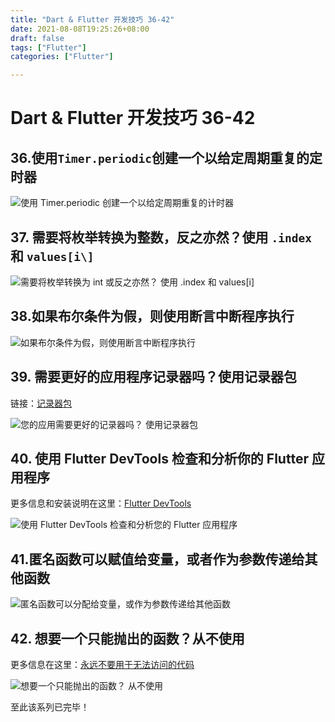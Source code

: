 ```yaml
---
title: "Dart & Flutter 开发技巧 36-42"
date: 2021-08-08T19:25:26+08:00
draft: false
tags: ["Flutter"]
categories: ["Flutter"]

---
```


# Dart & Flutter 开发技巧 36-42

## 36.使用`Timer.periodic`创建一个以给定周期重复的定时器

![使用 Timer.periodic 创建一个以给定周期重复的计时器](https://luckly007.oss-cn-beijing.aliyuncs.com/img/036.timer.periodic.png)

## 37. 需要将枚举转换为整数，反之亦然？使用 `.index` 和 `values[i\]`

![需要将枚举转换为 int 或反之亦然？ 使用 .index 和 values[i]](https://luckly007.oss-cn-beijing.aliyuncs.com/img/037.enum-index-values.png)

## 38.如果布尔条件为假，则使用断言中断程序执行

![如果布尔条件为假，则使用断言中断程序执行](https://luckly007.oss-cn-beijing.aliyuncs.com/img/038-assertion.png)

## 39. 需要更好的应用程序记录器吗？使用记录器包

链接：[记录器包](https://pub.dev/packages/logger)

![您的应用需要更好的记录器吗？ 使用记录器包](https://luckly007.oss-cn-beijing.aliyuncs.com/img/039.logger.png)

## 40. 使用 Flutter DevTools 检查和分析你的 Flutter 应用程序

更多信息和安装说明在这里：[Flutter DevTools](https://flutter.dev/docs/development/tools/devtools/overview)

![使用 Flutter DevTools 检查和分析您的 Flutter 应用程序](https://luckly007.oss-cn-beijing.aliyuncs.com/img/040-dev-tools.png)

## 41.匿名函数可以赋值给变量，或者作为参数传递给其他函数

![匿名函数可以分配给变量，或作为参数传递给其他函数](https://luckly007.oss-cn-beijing.aliyuncs.com/img/041-anonymous-functions.png)

## 42. 想要一个只能抛出的函数？从不使用

更多信息在这里：[永远不要用于无法访问的代码](https://dart.dev/null-safety/understanding-null-safety#never-for-unreachable-code)

![想要一个只能抛出的函数？ 从不使用](https://luckly007.oss-cn-beijing.aliyuncs.com/img/042-never-throw.png)



至此该系列已完毕！
